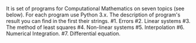 It is set of programs for Computational Mathematics on seven topics (see below). For each program use Python 3.x.
The description of program's result you can find in the first their strings.
#1. Errors
#2. Linear systems
#3. The method of least squares
#4. Non-linear systems
#5. Interpolation
#6. Numerical Integration.
#7. Differential equation. 
